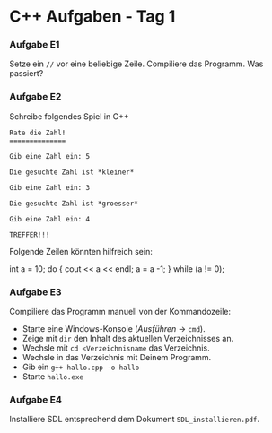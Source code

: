 # C++ Aufgaben - Tag 1

### Aufgabe E1

Setze ein `//` vor eine beliebige Zeile. Compiliere das Programm. Was passiert?


### Aufgabe E2

Schreibe folgendes Spiel in C++

    Rate die Zahl!
    ==============

    Gib eine Zahl ein: 5

    Die gesuchte Zahl ist *kleiner*

    Gib eine Zahl ein: 3

    Die gesuchte Zahl ist *groesser*

    Gib eine Zahl ein: 4

    TREFFER!!!    


Folgende Zeilen könnten hilfreich sein:

   int a = 10;
   do {
     cout << a << endl;
     a = a -1;
   } while (a != 0);


### Aufgabe E3

Compiliere das Programm manuell von der Kommandozeile:

* Starte eine Windows-Konsole (*Ausführen* -> `cmd`).
* Zeige mit `dir` den Inhalt des aktuellen Verzeichnisses an.
* Wechsle mit `cd <Verzeichnisname` das Verzeichnis.
* Wechsle in das Verzeichnis mit Deinem Programm.
* Gib ein `g++ hallo.cpp -o hallo`
* Starte `hallo.exe`


### Aufgabe E4

Installiere SDL entsprechend dem Dokument `SDL_installieren.pdf`.


